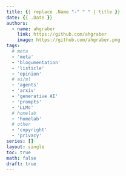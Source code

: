 ```yaml
---
title: {{ replace .Name "-" " " | title }}
date: {{ .Date }}
authors:
  - name: ahgraber
    link: https://github.com/ahgraber
    image: https://github.com/ahgraber.png
tags:
  # meta
  - 'meta'
  - 'blogumentation'
  - 'listicle'
  - 'opinion'
  # ai/ml
  - 'agents'
  - 'arxiv'
  - 'generative AI'
  - 'prompts'
  - 'LLMs'
  # homelab
  - 'homelab'
  # other
  - 'copyright'
  - 'privacy'
series: []
layout: single
toc: true
math: false
draft: true
---
```


